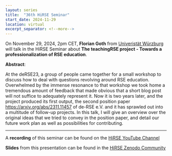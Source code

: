 ```yaml
---
layout: series
title:  "36th HiRSE Seminar"
start_date: 2024-11-29
location: virtual
excerpt_separator: <!--more-->
---
```


On November 29, 2024, 2pm CET, **Florian Goth** from [Univeristät Würzburg](https://www.physik.uni-wuerzburg.de/tp1/team/postdocs/dr-florian-goth/) will talk in the HiRSE Seminar about **The teachingRSE project - Towards a professionalization of RSE education**.
<!--more-->

**Abstract**:

At the deRSE23, a group of people came together for a small workshop to discuss how to deal with questions revolving around RSE education. Overwhelmed by the immense resonance to that workshop we took home a tremendous amount of feedback that made obvious that a short blog post will not suffice to adequately represent it. Now it is two years later, and the project produced its first output, the second position paper <https://arxiv.org/abs/2311.11457>  of de-RSE e.V. and it has sprawled out into a multitude of follow-up projects.
In this talk, I will give an overview over the original ideas that we tried to convey in the position paper, and detail our future work plan as well as possibilities for contributing.

***
A **recording** of this seminar can be found on the [HiRSE YouTube Channel](https://www.youtube.com/watch?v=JZEmU1miEK8)

**Slides** from this presentation can be found in the [HiRSE Zenodo Community](https://zenodo.org/records/14277570)
